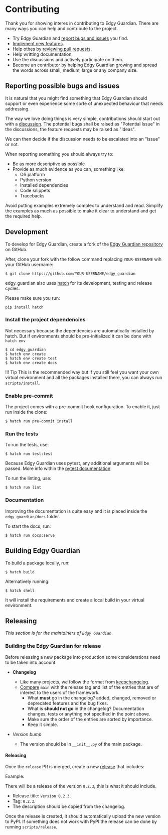 # Contributing

Thank you for showing interes in contributing to Edgy Guardian. There are many ways you can help and contribute to the
project.

* Try Edgy Guardian and [report bugs and issues](https://github.com/dymmond/edgy-guardian/issues/new) you find.
* [Implement new features](https://github.com/dymmond/edgy-guardian/issues?q=is%3Aissue+is%3Aopen+label%3A%22good+first+issue%22).
* Help othes by [reviewing pull requests](https://github.com/dymmond/edgy-guardian/pulls).
* Help writting documentation.
* Use the discussions and actively participate on them.
* Become an contributor by helping Edgy Guardian growing and spread the words across small, medium, large or any company
size.

## Reporting possible bugs and issues

It is natural that you might find something that Edgy Guardian should support or even experience some sorte of unexpected
behaviour that needs addressing.

The way we love doing things is very simple, contributions should start out with a
[discussion](https://github.com/dymmond/edgy-guardian/discussions). The potential bugs shall be raised as "Potential Issue"
in the discussions, the feature requests may be raised as "Ideas".

We can then decide if the discussion needs to be escalated into an "Issue" or not.

When reporting something you should always try to:

* Be as more descriptive as possible
* Provide as much evidence as you can, something like:
    * OS platform
    * Python version
    * Installed dependencies
    * Code snippets
    * Tracebacks

Avoid putting examples extremely complex to understand and read. Simplify the examples as much as possible to make
it clear to understand and get the required help.

## Development

To develop for Edgy Guardian, create a fork of the [Edgy Guardian repository](https://github.com/dymmond/edgy-guardian) on GitHub.

After, clone your fork with the follow command replacing `YOUR-USERNAME` wih your GitHub username:

```shell
$ git clone https://github.com/YOUR-USERNAME/edgy_guardian
```

edgy_guardian also uses [hatch](https://hatch.pypa.io/latest/) for its development, testing and release
cycles.

Please make sure you run:

```shell
pip install hatch
```

### Install the project dependencies

Not necessary because the dependencies are automatically installed by hatch.
But if environments should be pre-initialized it can be done with `hatch env`

```shell
$ cd edgy_guardian
$ hatch env create
$ hatch env create test
$ hatch env create docs
```

!!! Tip
    This is the recommended way but if you still feel you want your own virtual environment and
    all the packages installed there, you can always run `scripts/install`.

### Enable pre-commit

The project comes with a pre-commit hook configuration. To enable it, just run inside the clone:

```shell
$ hatch run pre-commit install
```

### Run the tests

To run the tests, use:

```shell
$ hatch run test:test
```

Because Edgy Guardian uses pytest, any additional arguments will be passed. More info within the
[pytest documentation](https://docs.pytest.org/en/latest/how-to/usage.html)

To run the linting, use:

```shell
$ hatch run lint
```

### Documentation

Improving the documentation is quite easy and it is placed inside the `edgy_guardian/docs` folder.

To start the docs, run:

```shell
$ hatch run docs:serve
```

## Building Edgy Guardian

To build a package locally, run:

```shell
$ hatch build
```

Alternatively running:

```
$ hatch shell
```

It will install the requirements and create a local build in your virtual environment.

## Releasing

*This section is for the maintainers of `Edgy Guardian`*.

### Building the Edgy Guardian for release

Before releasing a new package into production some considerations need to be taken into account.

* **Changelog**
    * Like many projects, we follow the format from [keepchangelog](https://keepachangelog.com/en/1.0.0/).
    * [Compare](https://github.com/dymmond/edgy-guardian/compare/) `main` with the release tag and list of the entries
that are of interest to the users of the framework.
        * What **must** go in the changelog? added, changed, removed or deprecated features and the bug fixes.
        * What is **should not go** in the changelog? Documentation changes, tests or anything not specified in the
point above.
        * Make sure the order of the entries are sorted by importance.
        * Keep it simple.

* *Version bump*
    * The version should be in `__init__.py` of the main package.

#### Releasing

Once the `release` PR is merged, create a new [release](https://github.com/dymmond/edgy-guardian/releases/new)
that includes:

Example:

There will be a release of the version `0.2.3`, this is what it should include.

* Release title: `Version 0.2.3`.
* Tag: `0.2.3`.
* The description should be copied from the changelog.

Once the release is created, it should automatically upload the new version to PyPI. If something
does not work with PyPI the release can be done by running `scripts/release`.
